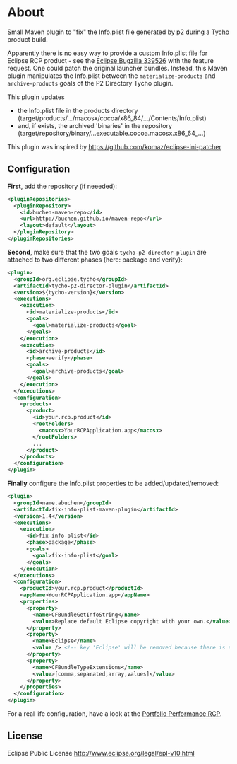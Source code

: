 # About

Small Maven plugin to "fix" the Info.plist file generated by p2 during a [Tycho](https://eclipse.org/tycho) product build.

Apparently there is no easy way to provide a custom Info.plist file for Eclipse RCP product - see the [Eclipse Bugzilla 339526](https://bugs.eclipse.org/bugs/show_bug.cgi?id=339526) with the feature request. One could patch the original launcher bundles. Instead, this Maven plugin manipulates the Info.plist between the ```materialize-products``` and ```archive-products``` goals of the P2 Directory Tycho plugin.

This plugin updates
* the Info.plist file in the products directory (target/products/.../macosx/cocoa/x86_84/.../Contents/Info.plist)
*  and, if exists, the archived 'binaries' in the repository (target/repository/binary/...executable.cocoa.macosx.x86_64_...)

This plugin was inspired by https://github.com/komaz/eclipse-ini-patcher

## Configuration

**First**, add the repository (if neeeded):

```xml
<pluginRepositories>
  <pluginRepository>
    <id>buchen-maven-repo</id>
    <url>http://buchen.github.io/maven-repo</url>
    <layout>default</layout>
  </pluginRepository>
</pluginRepositories>
```

**Second**, make sure that the two goals ```tycho-p2-director-plugin``` are attached to two different phases (here: package and verify):

```xml
<plugin>
  <groupId>org.eclipse.tycho</groupId>
  <artifactId>tycho-p2-director-plugin</artifactId>
  <version>${tycho-version}</version>
  <executions>
    <execution>
      <id>materialize-products</id>
      <goals>
        <goal>materialize-products</goal>
      </goals>
    </execution>
    <execution>
      <id>archive-products</id>
      <phase>verify</phase>
      <goals>
        <goal>archive-products</goal>
      </goals>
    </execution>
  </executions>
  <configuration>
    <products>
      <product>
        <id>your.rcp.product</id>
        <rootFolders>
          <macosx>YourRCPApplication.app</macosx>
        </rootFolders>
        ...
      </product>
    </products>
  </configuration>
</plugin>
```

**Finally** configure the Info.plist properties to be added/updated/removed:

```xml
<plugin>
  <groupId>name.abuchen</groupId>
  <artifactId>fix-info-plist-maven-plugin</artifactId>
  <version>1.4</version>
  <executions>
    <execution>
      <id>fix-info-plist</id>
      <phase>package</phase>
      <goals>
        <goal>fix-info-plist</goal>
      </goals>
    </execution>
  </executions>
  <configuration>
    <productId>your.rcp.product</productId>
    <appName>YourRCPApplication.app</appName>
    <properties>
      <property>
        <name>CFBundleGetInfoString</name>
        <value>Replace default Eclipse copyright with your own.</value>
      </property>
      <property>
        <name>Eclipse</name>
        <value /> <!-- key 'Eclipse' will be removed because there is no value -->
      </property>
      <property>
        <name>CFBundleTypeExtensions</name>
        <value>[comma,separated,array,values]</value>
      </property>
    </properties>
  </configuration>
</plugin>
```

For a real life configuration, have a look at the [Portfolio Performance RCP](https://github.com/buchen/portfolio/blob/master/portfolio-product/pom.xml).

## License

Eclipse Public License
http://www.eclipse.org/legal/epl-v10.html
